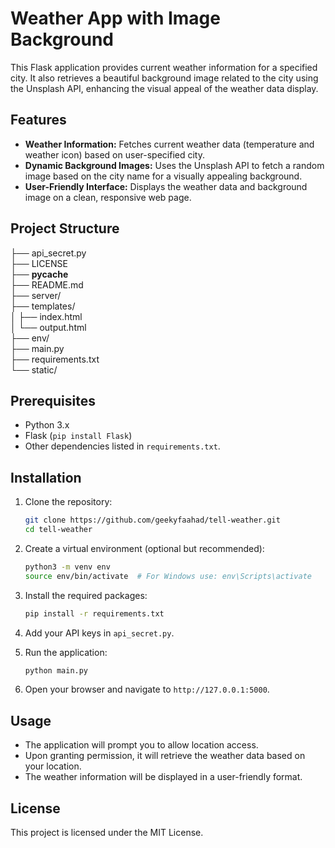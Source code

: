 # Weather App with Image Background

This Flask application provides current weather information for a specified city. It also retrieves a beautiful background image related to the city using the Unsplash API, enhancing the visual appeal of the weather data display.

## Features

- **Weather Information:** Fetches current weather data (temperature and weather icon) based on user-specified city.
- **Dynamic Background Images:** Uses the Unsplash API to fetch a random image based on the city name for a visually appealing background.
- **User-Friendly Interface:** Displays the weather data and background image on a clean, responsive web page.


## Project Structure

├── api_secret.py<br>
├── LICENSE<br>
├── __pycache__<br>
├── README.md<br>
├── server/<br>
├── templates/<br>
│   ├── index.html<br>
│   └── output.html<br>
├── env/<br>
├── main.py<br>
├── requirements.txt<br>
└── static/<br>

## Prerequisites

- Python 3.x
- Flask (`pip install Flask`)
- Other dependencies listed in `requirements.txt`.

## Installation

1. Clone the repository:

    ```bash
    git clone https://github.com/geekyfaahad/tell-weather.git
    cd tell-weather
    ```

2. Create a virtual environment (optional but recommended):

    ```bash
    python3 -m venv env
    source env/bin/activate  # For Windows use: env\Scripts\activate
    ```

3. Install the required packages:

    ```bash
    pip install -r requirements.txt
    ```

4. Add your API keys in `api_secret.py`.

5. Run the application:

    ```bash
    python main.py
    ```

6. Open your browser and navigate to `http://127.0.0.1:5000`.

## Usage

- The application will prompt you to allow location access.
- Upon granting permission, it will retrieve the weather data based on your location.
- The weather information will be displayed in a user-friendly format.

## License

This project is licensed under the MIT License.
